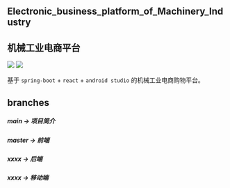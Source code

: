 ## Electronic_business_platform_of_Machinery_Industry
## 机械工业电商平台

<p align="left">
<a href='https://github.com/pphui8/Attack_on_Cannon'><img src="https://img.shields.io/badge/stark%20industries-Electronic_business_platform_of_Machinery_Industry-brightgreen"/></a>
<a href='https://github.com/pphui8/Electronic_business_platform_of_Machinery_Industry/blob/main/LICENSE'><img src="https://img.shields.io/badge/LICENSE-MIT%20License-yellowgreen"/></a>
</p>

基于 `spring-boot` + `react` + `android studio` 的机械工业电商购物平台。

## branches
##### main -> 项目简介
##### master -> 前端
##### xxxx -> 后端
##### xxxx -> 移动端

